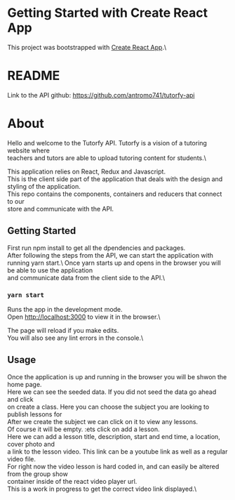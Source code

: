 # Getting Started with Create React App

This project was bootstrapped with [Create React App](https://github.com/facebook/create-react-app).\

# README
Link to the API github: https://github.com/antromo741/tutorfy-api

# About
Hello and welcome to the Tutorfy API. Tutorfy is a vision of a tutoring website where\
teachers and tutors are able to upload tutoring content for students.\

This application relies on React, Redux and Javascript.\
This is the client side part of the application that deals with the design and\
styling of the application.\
This repo contains the components, containers and reducers that connect to our\
store and communicate with the API.

## Getting Started
First run npm install to get all the dpendencies and packages.\
After following the steps from the API, we can start the application with running yarn start.\ 
Once yarn starts up and opens in the browser you will be able to use the application\
and communicate data from the client side to the API.\
### `yarn start`

Runs the app in the development mode.\
Open [http://localhost:3000](http://localhost:3000) to view it in the browser.\

The page will reload if you make edits.\
You will also see any lint errors in the console.\

## Usage
Once the application is up and running in the browser you will be shwon the home page.\
Here we can see the seeded data. If you did not seed the data go ahead and click\
on create a class. Here you can choose the subject you are looking to publish lessons for\
After we create the subject we can click on it to view any lessons.\
Of course it will be empty. :ets click on add a lesson.\
Here we can add a lesson title, description, start and end time, a location, cover photo and\
a link to the lesson video. This link can be a youtube link as well as a regular video file.\
For right now the video lesson is hard coded in, and can easily be altered from the group show\
container inside of the react video player url.\
This is a work in progress to get the correct video link displayed.\